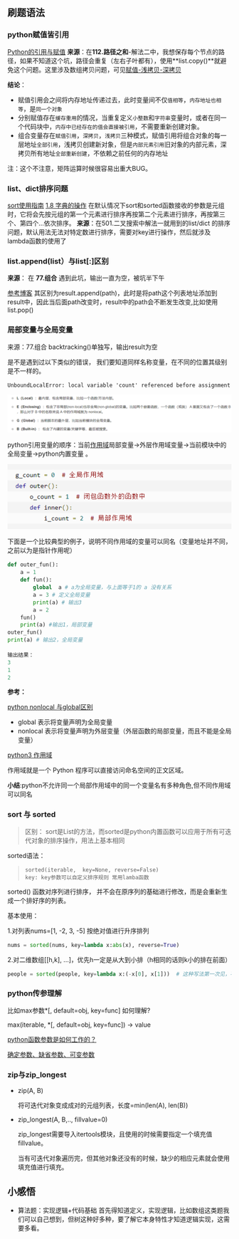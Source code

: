 
## 刷题语法
### python赋值皆引用
[Python的引用与赋值](https://www.jianshu.com/p/5d8ec56b6d14)
**来源**：在**112.路径之和**-解法二中，我想保存每个节点的路径，如果不知道这个坑，路径会重复（左右子叶都有），使用**list.copy()**就避免这个问题。这里涉及数组拷贝问题，可见[赋值-浅拷贝-深拷贝](https://blog.csdn.net/qq_24502469/article/details/104185122) 

**结论**：

- 赋值引用会之间将内存地址传递过去，此时变量间不仅`值相等`，`内存地址也相等`，是`同一个对象`
- 分别赋值存在`缓存重用`的情况，当重复定义`小整数`和`字符串`变量时，或者在同一个代码块中，`内存中已经存在的值会直接被引用`，不需要重新创建对象。
- 组合变量存在`赋值引用`，`深拷贝`，`浅拷贝`三种模式，赋值引用将组合对象的每一层地址`全部引用`，浅拷贝创建新对象，但是`内部元素引用`旧对象的内部元素，深拷贝所有地址`全部重新创建`，不依赖之前任何的内存地址

注：这个不注意，矩阵运算时候很容易出重大BUG。

### list、dict排序问题
[sort使用指南](https://wenku.baidu.com/view/3a39e64b081c59eef8c75fbfc77da26925c5966d.html)
[1.8 字典的操作](https://python3-cookbook.readthedocs.io/zh_CN/latest/c01/p08_calculating_with_dict.html)
在默认情况下sort和sorted函数接收的参数是元组时，它将会先按元组的第一个元素进行排序再按第二个元素进行排序，再按第三个、第四个…依次排序。
**来源**：在501.二叉搜索中解法一就用到的list/dict 的排序问题，默认用法无法对特定数进行排序，需要对key进行操作，然后就涉及lambda函数的使用了

### list.append(list）与list[:]区别

**来源**： 在 **77.组合** 遇到此坑，输出一直为空，被坑半下午

 [参考博客](https://blog.csdn.net/qwe954443563/article/details/110388570)
其区别为result.append(path)，此时是将path这个列表地址添加到result中，因此当后面path改变时，result中的path会不断发生改变,比如使用list.pop()

### 局部变量与全局变量

来源：77.组合 backtracking()单独写，输出result为空

是不是遇到过以下类似的错误， 我们要知道同样名称变量，在不同的位置其级别是不一样的。

```
UnboundLocalError: local variable 'count' referenced before assignment
```

![image-20220610171851573](https://raw.githubusercontent.com/kongyan66/Img-for-md/master/img/image-20220610171851573.png)

python引用变量的顺序：当前[作用域](https://so.csdn.net/so/search?q=作用域&spm=1001.2101.3001.7020)局部变量->外层作用域变量->当前模块中的全局变量->python内置变量 。

![image-20220610172428706](https://raw.githubusercontent.com/kongyan66/Img-for-md/master/img/image-20220610172428706.png)

下面是一个比较典型的例子，说明不同作用域的变量可以同名（变量地址并不同，之前以为是指针作用呢）

```python
def outer_fun():
    a = 1
    def fun():
        global  a # a为全局变量，与上面等于1的 a 没有关系
        a = 3 # 定义全局变量
        print(a) # 输出3
        a = 2
    fun()
    print(a) #输出1，局部变量
outer_fun()
print(a) # 输出2，全局变量

输出结果：
3
1
2
```

**参考：**

[python nonlocal 与global区别](https://blog.csdn.net/HappyRocking/article/details/80115241)

- global 表示将变量声明为全局变量
- nonlocal 表示将变量声明为外层变量（外层函数的局部变量，而且不能是全局变量）

[python3 作用域](https://www.runoob.com/python3/python3-namespace-scope.html)  

 作用域就是一个 Python 程序可以直接访问命名空间的正文区域。

**小结**:python不允许同一个局部作用域中的同一个变量名有多种角色,但不同作用域可以同名

### sort 与 sorted

> 区别： sort是List的方法，而sorted是python内置函数可以应用于所有可迭代对象的排序操作，用法上基本相同

sorted语法：

> ```
> sorted(iterable,  key=None, reverse=False)
> key: key参数可以自定义排序规则 常用lamba函数
> ```

sorted() 函数对序列进行排序， 并不会在原序列的基础进行修改，而是会重新生成一个排好序的列表。

基本使用：

1.对列表nums=[1, -2, 3, -5] 按绝对值进行升序排列

```python 
nums = sorted(nums, key=lambda x:abs(x), reverse=True)
```

 2.对二维数组[[h,k], ...]，优先h一定是从大到小排（h相同的话则k小的排在前面）

```python
people = sorted(people, key=lambda x:(-x[0], x[1]))  # 这种写法第一次见，不懂
```



### python传参理解

比如max参数\*[, default=obj, key=func] 如何理解?

max(iterable, \*[, default=obj, key=func]) -> value  

[python函数参数是如何工作的？](https://segmentfault.com/a/1190000041772485)

[确定参数、缺省参数、可变参数](https://blog.csdn.net/bigdataprimary/article/details/89341362)

### zip与zip_longest

- zip(A, B)

  将可迭代对象变成成对的元组列表，长度=min(len(A), len(B))

- zip_longest(A, B,.., fillvalue=0)

  zip_longest需要导入itertools模块，且使用的时候需要指定一个填充值fillvalue。

  当有可迭代对象遍历完，但其他对象还没有的时候，缺少的相应元素就会使用填充值进行填充。

## 小感悟

- 算法题：实现逻辑+代码基础 
  首先得知道定义，实现逻辑，比如数组这类题我们可以自己想到，但树这种好多种，要了解它本身特性才知道逻辑实现，这需要多看。


